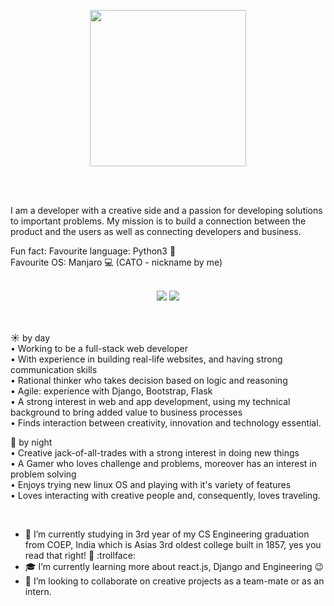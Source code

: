 <!-- Banner -->
<p align = "center">
  <img src = "https://websitesetup.org/wp-content/uploads/2019/01/Web-Developer.jpg" width="250">
</p>

<br/><br/>

<!-- About me -->
<p align = "center">
<!--   <img src = "https://blog.vilmatech.com/wp-content/uploads/2019/01/Python-and-Django.jpg"> -->
</p>
    
I am a developer with a creative side and a passion for developing solutions to important problems. My mission is to build a connection between the product and the users as well as connecting developers and business.

Fun fact:
Favourite language: Python3 :snake:\
Favourite OS: Manjaro :computer: (CATO - nickname by me)\
<br/>
<!-- Stats Dashboard -->
<p align = "center">
  <img src = "https://github-readme-stats.vercel.app/api?username=PrajjwalDatir&show_icons=true&theme=dracula&line_height=40&bg_color=080e4f&title_color=F49F1C">
  <img src = "https://github-readme-stats.vercel.app/api/top-langs/?username=PrajjwalDatir&hide_langs_below=12.5&theme=dracula&bg_color=080e4f&title_color=F49F1C">
</p>

<br><br/>
:sunny: by day\
• Working to be a full-stack web developer\
• With experience in building real-life websites, and having strong communication skills\
• Rational thinker who takes decision based on logic and reasoning\
• Agile: experience with Django, Bootstrap, Flask\
• A strong interest in web and app development, using my technical background to bring added value to business processes\
• Finds interaction between creativity, innovation and technology essential.

:first_quarter_moon_with_face: by night\
• Creative jack-of-all-trades with a strong interest in doing new things\
• A Gamer who loves challenge and problems, moreover has an interest in problem solving\
• Enjoys trying new linux OS and playing with it's variety of features\
• Loves interacting with creative people and, consequently, loves traveling.

</br>


- :construction_worker: I’m currently studying in 3rd year of my CS Engineering graduation from COEP, India which is Asias 3rd oldest college built in 1857, yes you read that right! :microbe: :trollface:
- :mortar_board: I’m currently learning more about react.js, Django and Engineering  :wink:
- 👯 I’m looking to collaborate on creative projects as a team-mate or as an intern.


</br></br>


<!--
Here are some ideas to get you started:

- 🔭 I’m currently working on ...
- 🌱 I’m currently learning ...
- 👯 I’m looking to collaborate on ...
- 🤔 I’m looking for help with ...
- 💬 Ask me about ...
- 📫 How to reach me: ...
- 😄 Pronouns: ...
- ⚡ Fun fact: ...

-->
